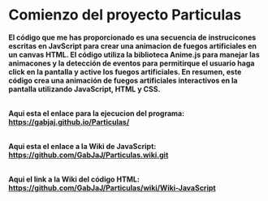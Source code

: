 <h1>
Comienzo del proyecto Particulas</h1>
<strong>El código que me has proporcionado es una secuencia de instrucicones escritas en JavScript para crear una animacion de fuegos artificiales en un canvas HTML. El código utiliza la biblioteca Anime.js para manejar las animacones y la detección de eventos para permitirque el usuario haga click en la pantalla y active los fuegos artificiales. En resumen, este código crea una animación de fuegos artificiales interactivos en la pantalla utilizando JavaScript, HTML y CSS.</strong>

<br><strong>
Aqui esta el enlace para la ejecucion del programa: https://gabjaj.github.io/Particulas/</strong></br>

<br><strong>
Aqui esta el enlace a la Wiki de JavaScript: https://github.com/GabJaJ/Particulas.wiki.git</strong></br>

<br><strong>
Aqui el link a la Wiki del código HTML: https://github.com/GabJaJ/Particulas/wiki/Wiki-JavaScript</strong></br>
